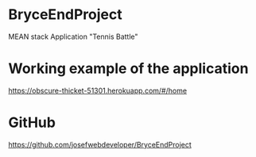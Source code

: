 # BryceEndProject
MEAN stack Application "Tennis Battle"

# Working example of the application
https://obscure-thicket-51301.herokuapp.com/#/home


# GitHub
https://github.com/josefwebdeveloper/BryceEndProject
